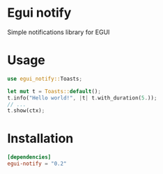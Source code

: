 # Egui notify
Simple notifications library for EGUI

# Usage
```rust
use egui_notify::Toasts;

let mut t = Toasts::default();
t.info("Hello world!", |t| t.with_duration(5.));
// ...
t.show(ctx);
```

# Installation
```toml
[dependencies]
egui-notify = "0.2"
```